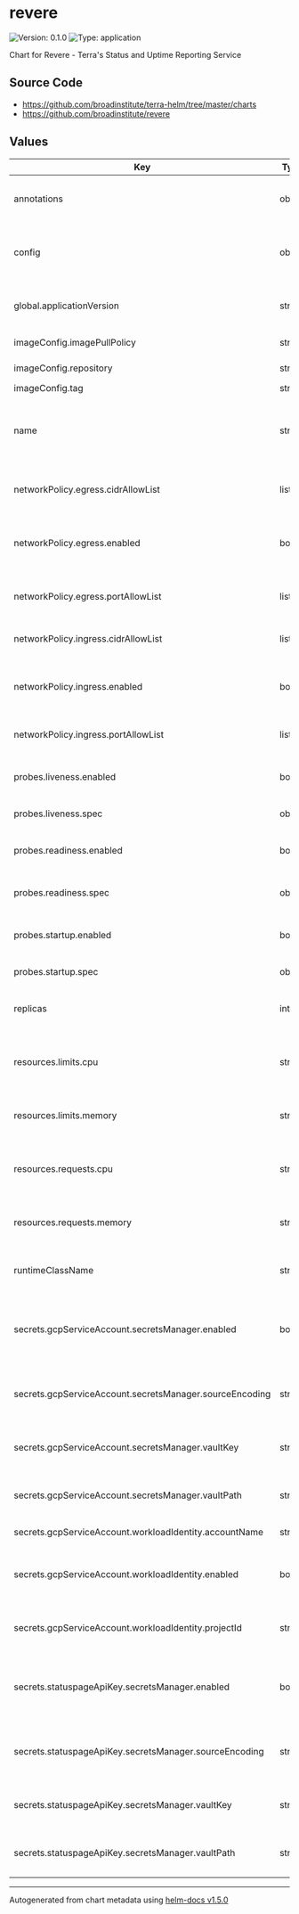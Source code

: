 # revere

![Version: 0.1.0](https://img.shields.io/badge/Version-0.1.0-informational?style=flat-square) ![Type: application](https://img.shields.io/badge/Type-application-informational?style=flat-square)

Chart for Revere - Terra's Status and Uptime Reporting Service

## Source Code

* <https://github.com/broadinstitute/terra-helm/tree/master/charts>
* <https://github.com/broadinstitute/revere>

## Values

| Key | Type | Default | Description |
|-----|------|---------|-------------|
| annotations | object | `{}` | (map) Annotations for application pods |
| config | object | `nil` | Required; contents of revere.yaml to be given to the application |
| global.applicationVersion | string | `"latest"` | (string) What version of the application to deploy |
| imageConfig.imagePullPolicy | string | `"Always"` | (string) When to pull images |
| imageConfig.repository | string | `"us-central1-docker.pkg.dev/dsp-artifact-registry/revere/revere"` | (string) Image repository |
| imageConfig.tag | string | `nil` | Image tag |
| name | string | `"revere"` | A name for the deployment that will be substituted into resource definitions |
| networkPolicy.egress.cidrAllowList | list | `["2600:1f18:2146:e300::/56","52.41.219.63/32","34.216.18.129/32","13.236.8.128/25","2406:da1c:1e0:a200::/56","2a05:d014:f99:dd00::/56","2a05:d018:34d:5800::/56","18.246.31.128/25","34.236.25.177/32","185.166.140.0/22","34.199.54.113/32","2600:1f1c:cc5:2300::/56","2600:1f14:824:300::/56","35.155.178.254/32","52.204.96.37/32","2406:da18:809:e00::/56","35.160.177.10/32","52.203.14.55/32","18.184.99.128/25","2401:1d80:3000::/36","52.215.192.128/25","104.192.136.0/21","18.205.93.0/27","35.171.175.212/32","18.136.214.0/25","52.202.195.162/32","13.52.5.0/25","34.218.168.212/32","18.234.32.128/25","34.218.156.209/32","52.54.90.98/32","34.232.119.183/32","34.232.25.90/32","8.8.4.0/24","8.8.8.0/24","8.34.208.0/20","8.35.192.0/20","23.236.48.0/20","23.251.128.0/19","34.64.0.0/10","34.128.0.0/10","35.184.0.0/13","35.192.0.0/14","35.196.0.0/15","35.198.0.0/16","35.199.0.0/17","35.199.128.0/18","35.200.0.0/13","35.208.0.0/12","35.224.0.0/12","35.240.0.0/13","64.15.112.0/20","64.233.160.0/19","66.102.0.0/20","66.249.64.0/19","70.32.128.0/19","72.14.192.0/18","74.114.24.0/21","74.125.0.0/16","104.154.0.0/15","104.196.0.0/14","104.237.160.0/19","107.167.160.0/19","107.178.192.0/18","108.59.80.0/20","108.170.192.0/18","108.177.0.0/17","130.211.0.0/16","136.112.0.0/12","142.250.0.0/15","146.148.0.0/17","162.216.148.0/22","162.222.176.0/21","172.110.32.0/21","172.217.0.0/16","172.253.0.0/16","173.194.0.0/16","173.255.112.0/20","192.158.28.0/22","192.178.0.0/15","193.186.4.0/24","199.36.154.0/23","199.36.156.0/24","199.192.112.0/22","199.223.232.0/21","207.223.160.0/20","208.65.152.0/22","208.68.108.0/22","208.81.188.0/22","208.117.224.0/19","209.85.128.0/17","216.58.192.0/19","216.73.80.0/20","216.239.32.0/19","2001:4860::/32","2404:6800::/32","2404:f340::/32","2600:1900::/28","2607:f8b0::/32","2620:11a:a000::/40","2620:120:e000::/40","2800:3f0::/32","2a00:1450::/32","2c0f:fb50::/32"]` | (list) CIDR ranges to permit for egress |
| networkPolicy.egress.enabled | bool | `true` | (boolean) If the NetworkPolicy should be enabled for egress |
| networkPolicy.egress.portAllowList | list | `[{"port":443,"protocol":"TCP"}]` | (list) Posts/protocols to permit for egress |
| networkPolicy.ingress.cidrAllowList | list | `nil` | CIDR ranges to permit for ingress |
| networkPolicy.ingress.enabled | bool | `true` | (boolean) If the NetworkPolicy should be enabled for ingress |
| networkPolicy.ingress.portAllowList | list | `nil` | Posts/protocols to permit for ingress |
| probes.liveness.enabled | bool | `false` | (boolean) If the liveness probe should be enabled |
| probes.liveness.spec | object | `nil` | Spec for the liveness probe |
| probes.readiness.enabled | bool | `false` | (boolean) If the readiness probe should be enabled |
| probes.readiness.spec | object | `nil` | Spec for the readiness probe |
| probes.startup.enabled | bool | `false` | (boolean) If the startup probe should be enabled |
| probes.startup.spec | object | `nil` | Spec for the startup probe |
| replicas | int | `3` | (number) Number of replicas for the deployment |
| resources.limits.cpu | string | `"500m"` | (string) Number of CPU units to limit the deployment to |
| resources.limits.memory | string | `"4Gi"` | (string) Memory to limit the deployment to |
| resources.requests.cpu | string | `"500m"` | (string) Number of CPU units to request for the deployment |
| resources.requests.memory | string | `"4Gi"` | (string) Memory to request for the deployment |
| runtimeClassName | string | `nil` | Optional override for the pod's runtimeClass |
| secrets.gcpServiceAccount.secretsManager.enabled | bool | `false` | (boolean) If secrets-manager (Vault) should be used for the GCP SA |
| secrets.gcpServiceAccount.secretsManager.sourceEncoding | string | `"base64"` | (string) Encoding of the Vault field (either `text` or `base64`) |
| secrets.gcpServiceAccount.secretsManager.vaultKey | string | `nil` | Field name within the secret for the SA's key |
| secrets.gcpServiceAccount.secretsManager.vaultPath | string | `nil` | Path within Vault where the SA's key is stored |
| secrets.gcpServiceAccount.workloadIdentity.accountName | string | `nil` | ID of the GCP SA to use |
| secrets.gcpServiceAccount.workloadIdentity.enabled | bool | `false` | (boolean) If workload identity should be used for the GCP SA |
| secrets.gcpServiceAccount.workloadIdentity.projectId | string | `nil` | ID (not the number) of the GCP project the SA is in |
| secrets.statuspageApiKey.secretsManager.enabled | bool | `false` | (boolean) If secrets-manager (Vault) should be used for the API key |
| secrets.statuspageApiKey.secretsManager.sourceEncoding | string | `"text"` | (string) Encoding of the Vault field (either `text` or `base64`) |
| secrets.statuspageApiKey.secretsManager.vaultKey | string | `nil` | Field name within the secret for the API key |
| secrets.statuspageApiKey.secretsManager.vaultPath | string | `nil` | Path within Vault where the API key is stored |

----------------------------------------------
Autogenerated from chart metadata using [helm-docs v1.5.0](https://github.com/norwoodj/helm-docs/releases/v1.5.0)
